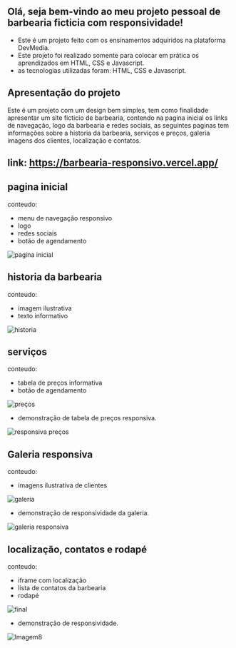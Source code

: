 ## Olá, seja bem-vindo ao meu projeto pessoal de barbearia ficticia com responsividade!

- Este é um projeto feito com os ensinamentos adquiridos na plataforma DevMedia. 
- Este projeto foi realizado somente para colocar em prática os aprendizados em HTML, CSS e Javascript.
- as tecnologias utilizadas foram: HTML, CSS e Javascript.

## Apresentação do projeto

Este é um projeto com um design bem simples, tem como finalidade apresentar um site ficticio de barbearia, contendo na pagina inicial os links de navegação, logo da barbearia e redes sociais, as seguintes paginas tem informações sobre a historia da barbearia, serviços e preços, galeria imagens dos clientes, localização e contatos.

## link: https://barbearia-responsivo.vercel.app/

## pagina inicial
conteudo:
- menu de navegação responsivo
- logo
- redes sociais
- botão de agendamento

![pagina inicial](https://github.com/WilliamSouzaTx/barbearia-responsiva/assets/118509267/b9f30d39-e75b-4bd0-9a69-89883ed7ca95)

## historia da barbearia
conteudo:
- imagem ilustrativa
- texto informativo

![historia](https://github.com/WilliamSouzaTx/barbearia-responsiva/assets/118509267/b87446da-2639-428d-9ae7-81769a69de71)

## serviços
conteudo:
- tabela de preços informativa
- botão de agendamento

![preços](https://github.com/WilliamSouzaTx/barbearia-responsiva/assets/118509267/7bb35ca4-c930-4a6c-960f-efac12177bf4)

- demonstração de tabela de preços responsiva.

![responsiva preços](https://github.com/WilliamSouzaTx/barbearia-responsiva/assets/118509267/705d9311-c7ee-4c74-ab2d-1d6f0d848a0c)

## Galeria responsiva
conteudo:
- imagens ilustrativa de clientes

![galeria](https://github.com/WilliamSouzaTx/barbearia-responsiva/assets/118509267/2d534efb-8aac-4945-9306-4272a14413f6)

- demonstração de responsividade da galeria.

![galeria responsiva](https://github.com/WilliamSouzaTx/barbearia-responsiva/assets/118509267/2a62ba85-331c-410c-9237-a60b223002a6)

## localização, contatos e rodapé
conteudo:
- iframe com localização
- lista de contatos da barbearia 
- rodapé

![final](https://github.com/WilliamSouzaTx/barbearia-responsiva/assets/118509267/03bd9030-924a-42dc-959a-7d770e52b469)

- demonstração de responsividade.

![Imagem8](https://github.com/WilliamSouzaTx/barbearia-responsiva/assets/118509267/b25ade50-5342-4072-b911-f82714fdb7f2)




